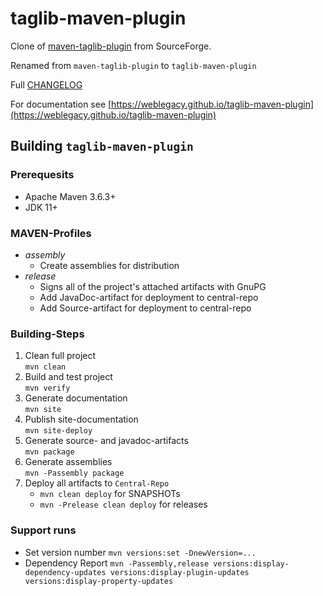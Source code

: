 # taglib-maven-plugin

Clone of [maven-taglib-plugin](https://sourceforge.net/projects/maven-taglib/) from SourceForge.

Renamed from `maven-taglib-plugin` to `taglib-maven-plugin`

Full [CHANGELOG](CHANGELOG.md)

For documentation see [https://weblegacy.github.io/taglib-maven-plugin](https://weblegacy.github.io/taglib-maven-plugin)

## Building `taglib-maven-plugin`

### Prerequesits

* Apache Maven 3.6.3\+
* JDK 11\+

### MAVEN-Profiles

* *assembly*
  * Create assemblies for distribution
* *release*
  * Signs all of the project's attached artifacts with GnuPG
  * Add JavaDoc-artifact for deployment to central-repo
  * Add Source-artifact for deployment to central-repo

### Building-Steps

1. Clean full project  
   `mvn clean`
2. Build and test project  
   `mvn verify`
3. Generate documentation  
   `mvn site`
4. Publish site-documentation  
   `mvn site-deploy`
5. Generate source- and javadoc-artifacts  
   `mvn package`
6. Generate assemblies  
   `mvn -Passembly package`
7. Deploy all artifacts to `Central-Repo`  
   * `mvn clean deploy` for SNAPSHOTs
   * `mvn -Prelease clean deploy` for releases

### Support runs

* Set version number
  `mvn versions:set -DnewVersion=...`
* Dependency Report
  `mvn -Passembly,release versions:display-dependency-updates versions:display-plugin-updates versions:display-property-updates`
